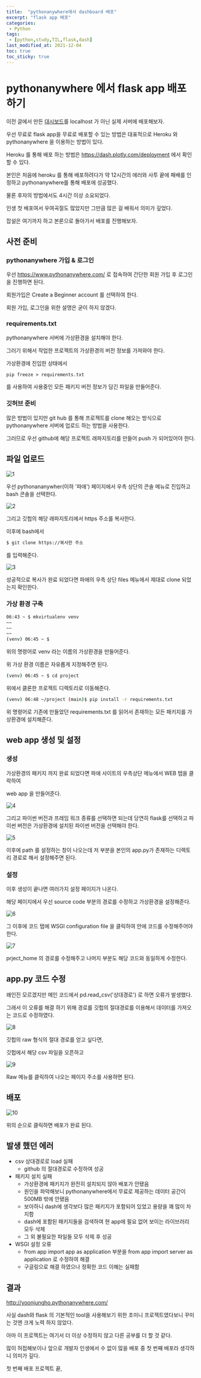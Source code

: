 ```yaml
---
title:  "pythonanywhere에서 dashboard 배포"
excerpt: "flask app 배포"
categories:
 - Python
tags:
 - [python,study,TIL,flask,dash]
last_modified_at: 2021-12-04
toc: true
toc_sticky: true
---
```



# pythonanywhere 에서 flask app 배포하기



이전 글에서 만든 [대시보드](https://junghogit.github.io/python/dash_dashboard_1/)를 localhost 가 아닌 실제 서버에 배포해보자.



우선 무료로 flask app을 무료로 배포할 수 있는 방법은 대표적으로 Heroku 와 pythonanywhere 을 이용하는 방법이 있다.



Heroku 를 통해 배포 하는 방법은 https://dash.plotly.com/deployment 에서 확인할 수 있다.



본인은 처음에 heroku 를 통해 배포하려다가 약 12시간의 에러와 사투 끝에 패배를 인정하고 pythonanywhere를 통해 배포에 성공했다.



물론 후자의 방법에서도 4시간 이상 소요되었다. 

인생 첫 배포여서 우여곡절도 많았지만 그만큼 많은 걸 배워서 의미가 깊었다.

잡설은 여기까지 하고 본론으로 돌아가서 배포를 진행해보자.



## 사전 준비



### pythonanywhere 가입 & 로그인





우선 https://www.pythonanywhere.com/ 로 접속하여 간단한 회원 가입 후 로그인을 진행하면 된다.

회원가입은 Create a Beginner account 를 선택하여 한다.

회원 가입, 로그인을 위한 설명은 굳이 하지 않겠다.



### requirements.txt



pythonanywhere 서버에 가상환경을 설치해야 한다. 

그러기 위해서 작업한 프로젝트의 가상환경의 버전 정보를 가져와야 한다.

가상환경에 진입한 상태에서 

```shell
pip freeze > requirements.txt
```

를 사용하여 사용중인 모든 패키지 버전 정보가 담긴 파일을 만들어준다.







###  깃허브 준비





많은 방법이 있지만 git hub 를 통해 프로젝트를 clone 해오는 방식으로 pythonanywhere 서버에 업로드 하는 방법을 사용한다.

그러므로 우선 github에 해당 프로젝트 래파지토리를 만들어 push 가 되어있어야 한다.





## 파일 업로드



![1](\assets\images\pythonanywhere\1.JPG)





우선 pythonananywher(이하 '파애') 페이지에서 우측 상단의 콘솔 메뉴로 진입하고 bash 콘솔을 선택한다.



![2](\assets\images\pythonanywhere\2.JPG)



그리고 깃헙의 해당 래파지토리에서 https 주소를 복사한다.



이후에 bash에서 



```bash
$ git clone https://복사한 주소
```



를 입력해준다. 

![3](\assets\images\pythonanywhere\3.JPG)

성공적으로 복사가 완료 되었다면 파애의 우측 상단 files 메뉴에서 제대로 clone 되었는지 확인한다.



### 가상 환경 구축



```bash
06:43 ~ $ mkvirtualenv venv
~~
~~
~~
(venv) 06:45 ~ $ 
```



위의 명령어로 venv 라는 이름의 가상환경을 만들어준다.

위 가상 환경 이름은 자유롭게 지정해주면 된다.



```bash
(venv) 06:45 ~ $ cd project
```



위에서 클론한 프로젝트 디렉토리로 이동해준다.



```bash
(venv) 06:48 ~/project (main)$ pip install -r requirements.txt 
```



위 명령어로 기존에 만들었던 requirements.txt 를 읽어서 존재하는 모든 패키지를 가상환경에 설치해준다.





## web app 생성 및 설정





### 생성





가상환경의 패키지 까지 완료 되었다면 파애 사이트의 우측상단 메뉴에서 WEB 탭을 클락하여 

web app 을 만들어준다.



![4](\assets\images\pythonanywhere\4.JPG)

그리고 파이썬 버전과 프레임 워크 종류를 선택하면 되는데 당연히 flask를 선택하고 파이썬 버전은 가상환경에 설치된 파이썬 버전을 선택해야 한다.



![5](\assets\images\pythonanywhere\5.JPG)

이후에 path 를 설정하는 창이 나오는데 저 부분을 본인의 app.py가 존재하는 디렉토리 경로로 해서 설정해주면 된다.



### 설정



이후 생성이 끝나면 여러가지 설정 페이지가 나온다.



해당 페이지에서 우선 source code 부분의 경로를 수정하고 가상환경을 설정해준다.



![6](\assets\images\pythonanywhere\6.JPG)



그 이후에 코드 탭에 WSGI configuration file 을 클릭하여 안에 코드를 수정해주어야 한다.



![7](\assets\images\pythonanywhere\7.JPG)



prject_home 의 경로를 수정해주고 나머지 부분도 해당 코드와 동일하게 수정한다.







## app.py 코드 수정



왜인진 모르겠지만 메인 코드에서 pd.read_csv('상대경로') 로 하면 오류가 발생했다.

그래서 이 오류를 해결 하기 위해 경로를 깃헙의 절대경로를 이용해서 데이터를 가져오는 코드로 수정하였다.

![8](\assets\images\pythonanywhere\8.JPG)

깃헙의 raw 형식의 절대 경로를 얻고 싶다면,



깃헙에서 해당 csv 파일을 오픈하고 



![9](\assets\images\pythonanywhere\9.JPG)



Raw 메뉴를 클릭하여 나오는 페이지 주소를 사용하면 된다.





## 배포



![10](\assets\images\pythonanywhere\10.JPG)



위의 순으로 클릭하면 배포가 완료 된다.



## 발생 했던 에러



- csv 상대경로로 load 실패
  - github 의 절대경로로 수정하여 성공
- 패키지 설치 실패 
  - 가상환경에 패키지가 완전히 설치되지 않아 배포가 안됐음
  - 원인을 파악해보니 pythonanywhere에서 무료로 제공하는 데이터 공간이 500MB 밖에 안됐음
  - 보아하니 dash에 생각보다 많은 패키지가 포함되어 있었고 용량을 꽤 많이 차지함
  - dash에 포함된 패키지들을 검색하여 현 app에 필요 없어 보이는 라이브러리 모두 삭제
  - 그 외 불필요한 파일들 모두 삭제 후 성공
- WSGI 설정 오류
  - from app import app as application 부분을 from app import server as application 로 수정하여 해결
  - 구글링으로 해결 하였으나 정확한 코드 이해는 실패함 





## 결과



http://yoonjungho.pythonanywhere.com/



사실 dash와 flask 의 기본적인 tool을 사용해보기 위한 초미니 프로젝트였다보니 꾸미는 것엔 크게 노력 하지 않았다.



아마 이 프로젝트는 여기서 더 이상 수정하지 않고 다른 공부를 더 할 것 같다.



많이 허접해보이나 앞으로 개발자 인생에서 수 없이 많을 배포 중 첫 번째 배포라 생각하니 의미가 깊다.



첫 번째 배포 프로젝트 끝,